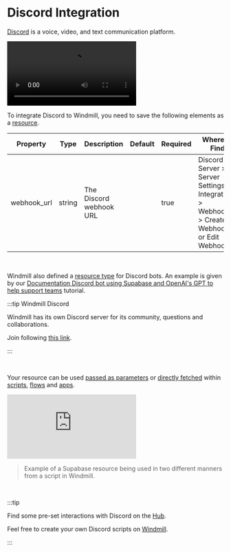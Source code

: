 # Discord Integration

[Discord](https://discord.com/) is a voice, video, and text communication platform.

<video
    className="border-2 rounded-xl object-cover w-full h-full dark:border-gray-800"
    autoPlay
    loop
    controls
    id="main-video"
    src="/videos/adding_discord_resource.mp4"
/>
<br/>

To integrate Discord to Windmill, you need to save the following elements as a [resource](../core_concepts/3_resources_and_types/index.mdx).

| Property    | Type   | Description             | Default | Required | Where to Find                                                                               |
| ----------- | ------ | ----------------------- | ------- | -------- | ------------------------------------------------------------------------------------------- |
| webhook_url | string | The Discord webhook URL |         | true     | Discord Server > Server Settings > Integrations > Webhooks > Create Webhook or Edit Webhook |

<br/>

Windmill also defined a [resource type](https://hub.windmill.dev/resource_types/104/discord_bot_configuration) for Discord bots. An example is given by our [Documentation Discord bot using Supabase and OpenAI's GPT to help support teams](/blog/knowledge-base-discord-bot) tutorial.


:::tip Windmill Discord

Windmill has its own Discord server for its community, questions and collaborations.

Join following [this link](https://discord.com/invite/V7PM2YHsPB).

:::

<br/>

Your resource can be used [passed as parameters](../core_concepts/3_resources_and_types/index.mdx#passing-resources-as-parameters-to-scripts-preferred) or [directly fetched](../core_concepts/3_resources_and_types/index.mdx#fetching-them-from-within-a-script-by-using-the-wmill-client-in-the-respective-language) within [scripts](../script_editor/index.mdx), [flows](../flows/1_flow_editor.mdx) and [apps](../apps/0_app_editor/index.mdx).

<iframe
	style={{ aspectRatio: '16/9' }}
	src="https://www.youtube.com/embed/ggJQtzvqaqA"
	title="YouTube video player"
	frameBorder="0"
	allow="accelerometer; autoplay; clipboard-write; encrypted-media; gyroscope; picture-in-picture; web-share"
	allowFullScreen
	className="border-2 rounded-lg object-cover w-full dark:border-gray-800"
></iframe>

<br/>

> Example of a Supabase resource being used in two different manners from a script in Windmill.
<br/>

:::tip

Find some pre-set interactions with Discord on the [Hub](https://hub.windmill.dev/integrations/discord).

Feel free to create your own Discord scripts on [Windmill](../getting_started/00_how_to_use_windmill/index.mdx).

:::
